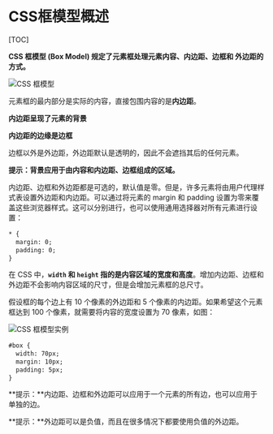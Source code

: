 # CSS框模型概述

[TOC]

**CSS 框模型 (Box Model) 规定了元素框处理元素内容、内边距、边框和 外边距的方式。**



![CSS 框模型](..\..\image\ct_boxmodel.gif)

元素框的最内部分是实际的内容，直接包围内容的是**内边距**。

**内边距呈现了元素的背景**

**内边距的边缘是边框**

边框以外是外边距，外边距默认是透明的，因此不会遮挡其后的任何元素。

**提示：背景应用于由内容和内边距、边框组成的区域。**

内边距、边框和外边距都是可选的，默认值是零。但是，许多元素将由用户代理样式表设置外边距和内边距。可以通过将元素的 margin 和 padding 设置为零来覆盖这些浏览器样式。这可以分别进行，也可以使用通用选择器对所有元素进行设置：

```
* {
  margin: 0;
  padding: 0;
}
```

在 CSS 中，**`width` 和 `height` 指的是内容区域的宽度和高度**。增加内边距、边框和外边距不会影响内容区域的尺寸，但是会增加元素框的总尺寸。

假设框的每个边上有 10 个像素的外边距和 5 个像素的内边距。如果希望这个元素框达到 100 个像素，就需要将内容的宽度设置为 70 像素，如图：

![CSS 框模型实例](https://www.w3school.com.cn/i/ct_css_boxmodel_example.gif)

```
#box {
  width: 70px;
  margin: 10px;
  padding: 5px;
}
```

**提示：**内边距、边框和外边距可以应用于一个元素的所有边，也可以应用于单独的边。

**提示：**外边距可以是负值，而且在很多情况下都要使用负值的外边距。